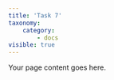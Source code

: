 ```yaml
---
title: 'Task 7'
taxonomy:
    category:
        - docs
visible: true
---
```


Your page content goes here.